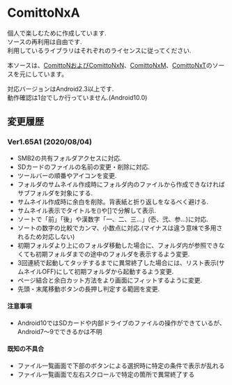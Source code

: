 # ComittoNxA

個人で楽しむために作成しています.  
ソースの再利用は自由です.  
利用しているライブラリはそれぞれのライセンスに従ってください.  

本ソースは、[ComittoNおよびComittoNxN](https://drive.google.com/drive/mobile/folders/0Bzx6UxEo3Pg0SXNIQVdRVnVqemM?usp=drive_open)、[ComittoNxM](https://www.axfc.net/u/3792235)、[ComittoNxT](https://www.axfc.net/u/3978158)のソースを元にしています。

対応バージョンはAndroid2.3以上です.  
動作確認は1台でしか行っていません.(Android10.0)  

## 変更履歴

### Ver1.65A1 (2020/08/04)

  - SMB2の共有フォルダアクセスに対応.
  - SDカードのファイルの名前の変更・削除に対応.
  - ツールバーの順番やアイコンを変更.
  - フォルダのサムネイル作成時にフォルダ内のファイルから作成できなければサブフォルダを対象にする.
  - サムネイル作成時に余白を削除。背表紙と折り返しをなるべく避ける.
  - サムネイル表示でタイトルを()や[]で分解して表示.
  - ソートで「前」「後」や漢数字「一、二、三…」(壱、弐、参…)に対応.
  - ソートの数字の比較でカンマ、小数点に対応.(マイナスは違う意味で多用されるため対応しない)
  - 初期フォルダより上にのフォルダ移動した場合に、フォルダ内が参照できなくても初期フォルダまでの途中のフォルダを表示するよう変更.
  - 3回連続で起動してタッチするまでに異常終了した場合には、リスト表示(サムネイルOFF)にして初期フォルダから起動するよう変更.
  - ページ結合と余白カット方法をより画面にフィットするように変更.
  - 先頭・末尾移動ボタンの長押し判定する範囲を変更.

#### 注意事項

  - Android10ではSDカードや内部ドライブのファイルの操作ができているが、Android7～9でできるかは不明

#### 既知の不具合

  - ファイル一覧画面で下部のボタンによる選択時に特定の条件で表示が乱れる
  - ファイル一覧画面で左右スクロールで特定の箇所で異常終了する
